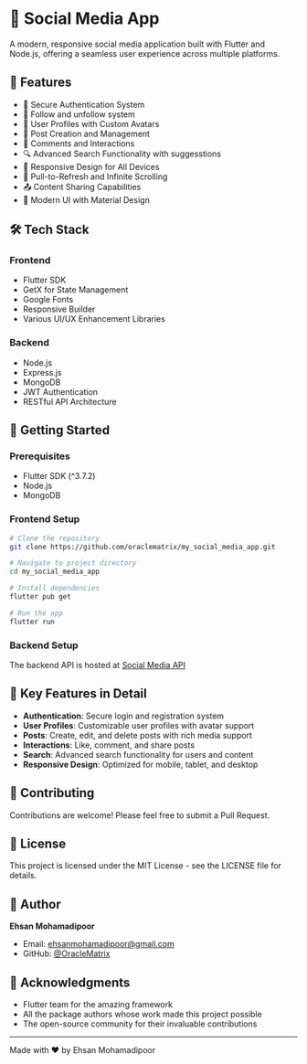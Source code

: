 # 🌟 Social Media App

A modern, responsive social media application built with Flutter and Node.js, offering a seamless user experience across multiple platforms.

## 📱 Features

- 🔐 Secure Authentication System
- 👤 Follow and unfollow system
- 👤 User Profiles with Custom Avatars
- 📝 Post Creation and Management
- 💬 Comments and Interactions
- 🔍 Advanced Search Functionality with suggesstions
- 📱 Responsive Design for All Devices
- 🔄 Pull-to-Refresh and Infinite Scrolling
- 📤 Content Sharing Capabilities
- 🌙 Modern UI with Material Design

## 🛠️ Tech Stack

### Frontend

- Flutter SDK
- GetX for State Management
- Google Fonts
- Responsive Builder
- Various UI/UX Enhancement Libraries

### Backend

- Node.js
- Express.js
- MongoDB
- JWT Authentication
- RESTful API Architecture

## 🚀 Getting Started

### Prerequisites

- Flutter SDK (^3.7.2)
- Node.js
- MongoDB

### Frontend Setup

```bash
# Clone the repository
git clone https://github.com/oraclematrix/my_social_media_app.git

# Navigate to project directory
cd my_social_media_app

# Install dependencies
flutter pub get

# Run the app
flutter run
```

### Backend Setup

The backend API is hosted at [Social Media API](https://github.com/OracleMatrix/social-media-api)

## 🌟 Key Features in Detail

- **Authentication**: Secure login and registration system
- **User Profiles**: Customizable user profiles with avatar support
- **Posts**: Create, edit, and delete posts with rich media support
- **Interactions**: Like, comment, and share posts
- **Search**: Advanced search functionality for users and content
- **Responsive Design**: Optimized for mobile, tablet, and desktop

## 🤝 Contributing

Contributions are welcome! Please feel free to submit a Pull Request.

## 📝 License

This project is licensed under the MIT License - see the LICENSE file for details.

## 👤 Author

**Ehsan Mohamadipoor**

- Email: ehsanmohamadipoor@gmail.com
- GitHub: [@OracleMatrix](https://github.com/OracleMatrix)

## 🙏 Acknowledgments

- Flutter team for the amazing framework
- All the package authors whose work made this project possible
- The open-source community for their invaluable contributions

---

Made with ❤️ by Ehsan Mohamadipoor
